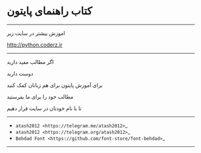 
کتاب راهنمای پایتون
=====
******

اموزش بیشتر در سایت زیر

http://python.coderz.ir

*****

اگر مطالب مفید دارید 

دوست دارید

برای آموزش پایتون برای   هم زبانان کمک کنید

مطالب خود را برای  ما بفرستید
 
تا با نام خودتان در سایت فرار دهیم


********

* `atash2012 <https://telegram.me/atash2012>`_
* `atash2012 <https://telegram.org/atash2012>`_ 
* `Behdad Font <https://github.com/font-store/font-behdad>`_ 

**********